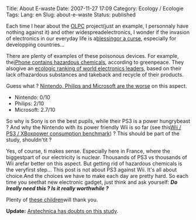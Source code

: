 Title: About E-waste
Date: 2007-11-27 17:09
Category: Ecology  / Ecologie
Tags:
Lang: en
Slug: about-e-waste
Status: published

Each time I hear about the [OLPC](http://laptop.org) project(just an example, I personnaly have nothing against it) and other widespreadelectronics, I wonder if the invasion of electronics in our everyday life is a[blessingor a curse](http://www.greenpeace.org/international/campaigns/toxics/electronics), especially for developping countries...

There are plenty of examples of these poisonous devices. For example, the[iPhone contains hazardous chemicals](http://www.greenpeace.org/international/news/iPhone-test-hazardous-toxic-chemicals151007), according to greenpeace. They alsogive an [ecologic ranking of world electronics leaders](http://www.greenpeace.org/international/campaigns/toxics/electronics/how-the-companies-line-up), based on their lack ofhazardous substances and takeback and recycle of their products.

Guess what ? [Nintendo, Philips and Microsoft are the worse](http://www.greenpeace.org/international/news/greener-electronics-ranking-6-291107) on this aspect.

-   Nintendo: 0/10
-   Philips: 2/10
-   Microsoft: 2.7/10

So why is Sony is on the best pupils, while their PS3 is a power hungrybeast ? And why the Nintendo with its power friendly Wii is so far (see this[Wii / PS3 / XBoxpower consumption benchmark](http://www.hardcoreware.net/reviews/review-356-1.htm)) ? This should be part of the study, shouldn'tit ?

Yes, of course, ti makes sense. Especially here in France, where the biggestpart of our electricity is nuclear. Thousands of PS3 vs thousands of Wii arefar better on this aspect. But getting rid of hazardous chemicals is the veryfirst step... This post is not about PS3 against Wii. It's all about choice.And the choices we have to make each day are pretty hard. So each time you seethat new electronic gadget, just think and ask yourself: ***Do Ireally need this ? Is it really worthwhile ?***

Plenty of [these children](http://en.wikipedia.org/wiki/Guiyu)will thank you.

**Update:**
[Arstechnica has doubts on this study](http://arstechnica.com/news.ars/post/20071127-greenpeaces-green-electronics-guide-undermined-by-minimal-research-effort.html).
